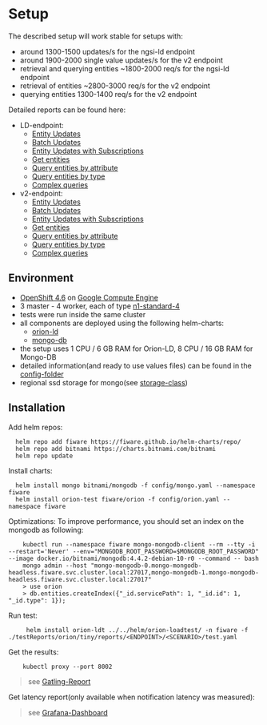 # Setup

The described setup will work stable for setups with:
- around 1300-1500 updates/s for the ngsi-ld endpoint 
- around 1900-2000 single value updates/s for the v2 endpoint
- retrieval and querying entities ~1800-2000 req/s for the ngsi-ld endpoint
- retrieval of entities ~2800-3000 req/s for the v2 endpoint
- querying entities 1300-1400 req/s for the v2 endpoint


Detailed reports can be found here:
* LD-endpoint:
    * [Entity Updates](https://fiware.github.io/orion-loadtest/testReports/orion/tiny/reports/ld/EntityUpdateSimulation/gatling-report.html) 
    * [Batch Updates](https://fiware.github.io/orion-loadtest/testReports/orion/tiny/reports/ld/BatchUpdateSimulation/gatling-report.html) 
    * [Entity Updates with Subscriptions](https://fiware.github.io/orion-loadtest/testReports/orion/tiny/reports/ld/EntityUpdateWithSubscriptionSimulation/gatling-report.html) 
    * [Get entities](https://fiware.github.io/orion-loadtest/testReports/orion/tiny/reports/ld/GetSingleEntitiesSimulation/gatling-report.html) 
    * [Query entities by attribute](https://fiware.github.io/orion-loadtest/testReports/orion/tiny/reports/ld/QueryEntitiesByAttributeSimulation/gatling-report.html) 
    * [Query entities by type](https://fiware.github.io/orion-loadtest/testReports/orion/tiny/reports/ld/QueryEntitiesByTypeSimulation/gatling-reports.html) 
    * [Complex queries](https://fiware.github.io/orion-loadtest/testReports/orion/tiny/reports/ld/ComplexQueryEntitiesByAttributeSimulation/gatling-report.html) 
* v2-endpoint:
    * [Entity Updates](https://fiware.github.io/orion-loadtest/testReports/orion/tiny/reports/v2/EntityUpdateSimulation/gatling-report.html) 
    * [Batch Updates](https://fiware.github.io/orion-loadtest/testReports/orion/tiny/reports/v2/BatchUpdateSimulation/gatling-report.html) 
    * [Entity Updates with Subscriptions](https://fiware.github.io/orion-loadtest/testReports/orion/tiny/reports/v2/EntityUpdateWithSubscriptionSimulation/gatling-report.html) 
    * [Get entities](https://fiware.github.io/orion-loadtest/testReports/orion/tiny/reports/v2/GetSingleEntitiesSimulation/gatling-report.html) 
    * [Query entities by attribute](https://fiware.github.io/orion-loadtest/testReports/orion/tiny/reports/v2/QueryEntitiesByAttributeSimulation/gatling-report.html) 
    * [Query entities by type](https://fiware.github.io/orion-loadtest/testReports/orion/tiny/reports/v2/QueryEntitiesByTypeSimulation/gatling-report.html) 
    * [Complex queries](https://fiware.github.io/orion-loadtest/testReports/orion/tiny/reports/v2/ComplexQueryEntitiesByAttributeSimulation/gatling-report.html) 
    

## Environment

- [OpenShift 4.6](https://docs.openshift.com/container-platform/4.6/welcome/index.html) on [Google Compute Engine](https://cloud.google.com/compute)
- 3 master - 4 worker, each of type [n1-standard-4](https://cloud.google.com/compute/docs/machine-types)
- tests were run inside the same cluster
- all components are deployed using the following helm-charts:
    - [orion-ld](https://github.com/FIWARE/helm-charts/tree/main/charts/orion)
    - [mongo-db](https://github.com/bitnami/charts/tree/master/bitnami/mongodb)
- the setup uses 1 CPU / 6 GB RAM for Orion-LD, 8 CPU / 16 GB RAM for Mongo-DB
- detailed information(and ready to use values files) can be found in the [config-folder](config)
- regional ssd storage for mongo(see [storage-class](config/storage-class.yaml))

## Installation

Add helm repos:
```
  helm repo add fiware https://fiware.github.io/helm-charts/repo/
  helm repo add bitnami https://charts.bitnami.com/bitnami
  helm repo update
```

Install charts:
```
  helm install mongo bitnami/mongodb -f config/mongo.yaml --namespace fiware
  helm install orion-test fiware/orion -f config/orion.yaml --namespace fiware
```

Optimizations:
To improve performance, you should set an index on the mongodb as following:
```
    kubectl run --namespace fiware mongo-mongodb-client --rm --tty -i --restart='Never' --env="MONGODB_ROOT_PASSWORD=$MONGODB_ROOT_PASSWORD" --image docker.io/bitnami/mongodb:4.4.2-debian-10-r0 --command -- bash
    mongo admin --host "mongo-mongodb-0.mongo-mongodb-headless.fiware.svc.cluster.local:27017,mongo-mongodb-1.mongo-mongodb-headless.fiware.svc.cluster.local:27017"
    > use orion
    > db.entities.createIndex({"_id.servicePath": 1, "_id.id": 1, "_id.type": 1});
```

Run test:
```
     helm install orion-ldt ../../helm/orion-loadtest/ -n fiware -f ./testReports/orion/tiny/reports/<ENDPOINT>/<SCENARIO>/test.yaml
```

Get the results:
```
    kubectl proxy --port 8002
```
> see [Gatling-Report](http://localhost:8002/api/v1/namespaces/fiware/services/orion-ldt-orion-loadtest:8080/proxy/)

Get latency report(only available when notification latency was measured):

> see [Grafana-Dashboard](http://localhost:8002/api/v1/namespaces/fiware/services/orion-ldt-grafana:80/proxy/d/3vb8BaYMk/latency-overview?orgId=1)